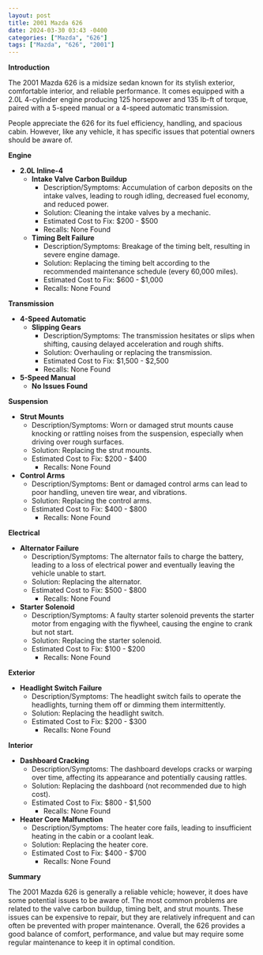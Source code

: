 ```yaml
---
layout: post
title: 2001 Mazda 626
date: 2024-03-30 03:43 -0400
categories: ["Mazda", "626"]
tags: ["Mazda", "626", "2001"]
---
```

**Introduction**

The 2001 Mazda 626 is a midsize sedan known for its stylish exterior, comfortable interior, and reliable performance. It comes equipped with a 2.0L 4-cylinder engine producing 125 horsepower and 135 lb-ft of torque, paired with a 5-speed manual or a 4-speed automatic transmission.

People appreciate the 626 for its fuel efficiency, handling, and spacious cabin. However, like any vehicle, it has specific issues that potential owners should be aware of.

**Engine**

* **2.0L Inline-4**
    * **Intake Valve Carbon Buildup**
        * Description/Symptoms: Accumulation of carbon deposits on the intake valves, leading to rough idling, decreased fuel economy, and reduced power.
        * Solution: Cleaning the intake valves by a mechanic.
        * Estimated Cost to Fix: $200 - $500
        * Recalls: None Found
    * **Timing Belt Failure**
        * Description/Symptoms: Breakage of the timing belt, resulting in severe engine damage.
        * Solution: Replacing the timing belt according to the recommended maintenance schedule (every 60,000 miles).
        * Estimated Cost to Fix: $600 - $1,000
        * Recalls: None Found

**Transmission**

* **4-Speed Automatic**
    * **Slipping Gears**
        * Description/Symptoms: The transmission hesitates or slips when shifting, causing delayed acceleration and rough shifts.
        * Solution: Overhauling or replacing the transmission.
        * Estimated Cost to Fix: $1,500 - $2,500
        * Recalls: None Found
* **5-Speed Manual**
    * **No Issues Found**

**Suspension**

* **Strut Mounts**
    * Description/Symptoms: Worn or damaged strut mounts cause knocking or rattling noises from the suspension, especially when driving over rough surfaces.
    * Solution: Replacing the strut mounts.
    * Estimated Cost to Fix: $200 - $400
        * Recalls: None Found
* **Control Arms**
    * Description/Symptoms: Bent or damaged control arms can lead to poor handling, uneven tire wear, and vibrations.
    * Solution: Replacing the control arms.
    * Estimated Cost to Fix: $400 - $800
        * Recalls: None Found

**Electrical**

* **Alternator Failure**
    * Description/Symptoms: The alternator fails to charge the battery, leading to a loss of electrical power and eventually leaving the vehicle unable to start.
    * Solution: Replacing the alternator.
    * Estimated Cost to Fix: $500 - $800
        * Recalls: None Found
* **Starter Solenoid**
    * Description/Symptoms: A faulty starter solenoid prevents the starter motor from engaging with the flywheel, causing the engine to crank but not start.
    * Solution: Replacing the starter solenoid.
    * Estimated Cost to Fix: $100 - $200
        * Recalls: None Found

**Exterior**

* **Headlight Switch Failure**
    * Description/Symptoms: The headlight switch fails to operate the headlights, turning them off or dimming them intermittently.
    * Solution: Replacing the headlight switch.
    * Estimated Cost to Fix: $200 - $300
        * Recalls: None Found

**Interior**

* **Dashboard Cracking**
    * Description/Symptoms: The dashboard develops cracks or warping over time, affecting its appearance and potentially causing rattles.
    * Solution: Replacing the dashboard (not recommended due to high cost).
    * Estimated Cost to Fix: $800 - $1,500
        * Recalls: None Found
* **Heater Core Malfunction**
    * Description/Symptoms: The heater core fails, leading to insufficient heating in the cabin or a coolant leak.
    * Solution: Replacing the heater core.
    * Estimated Cost to Fix: $400 - $700
        * Recalls: None Found

**Summary**

The 2001 Mazda 626 is generally a reliable vehicle; however, it does have some potential issues to be aware of. The most common problems are related to the valve carbon buildup, timing belt, and strut mounts. These issues can be expensive to repair, but they are relatively infrequent and can often be prevented with proper maintenance. Overall, the 626 provides a good balance of comfort, performance, and value but may require some regular maintenance to keep it in optimal condition.
